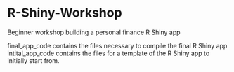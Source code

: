 # R-Shiny-Workshop
Beginner workshop building a personal finance R Shiny app

final_app_code contains the files necessary to compile the final R Shiny app
intital_app_code contains the files for a template of the R Shiny app to initially start from.
